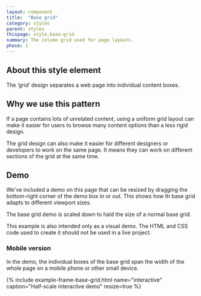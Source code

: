 ```yaml
---
layout: component
title:  "Base grid"
category: styles
parent: styles
thispage: style.base-grid
summary: The column grid used for page layouts.
phase: 1
---
```


## About this style element

The ‘grid’ design separates a web page into individual content boxes.

## Why we use this pattern

If a page contains lots of unrelated content, using a uniform grid layout can make it easier for users to browse many content options than a less rigid design.  

The grid design can also make it easier for different designers or developers to work on the same page. It means they can work on different sections of the grid at the same time.

## Demo

We've included a demo on this page that can be resized by dragging the bottom-right corner of the demo box in or out. This shows how th base grid adapts to different viewport sizes.

The base grid demo is scaled down to hald the size of a normal base grid.

This example is also intended only as a visual demo. The HTML and CSS code used to create it should not be used in a live project.

### Mobile version

In the demo, the individual boxes of the base grid span the width of the whole page on a mobile phone or other small device.

{% include example-frame-base-grid.html name="interactive" caption="Half-scale interactive demo" resize=true %}
